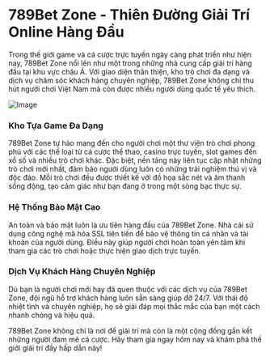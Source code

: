 # 789Bet Zone - Thiên Đường Giải Trí Online Hàng Đầu

Trong thế giới game và cá cược trực tuyến ngày càng phát triển như hiện nay, 789Bet Zone nổi lên như một trong những nhà cung cấp giải trí hàng đầu tại khu vực châu Á. Với giao diện thân thiện, kho trò chơi đa dạng và dịch vụ chăm sóc khách hàng chuyên nghiệp, 789Bet Zone không chỉ thu hút người chơi Việt Nam mà còn được nhiều người dùng quốc tế yêu thích.

![Image](https://github.com/user-attachments/assets/bd51ea9f-0666-407b-a7a7-98ead6de688c)

### Kho Tựa Game Đa Dạng

789Bet Zone tự hào mang đến cho người chơi một thư viện trò chơi phong phú với các thể loại từ cá cược thể thao, casino trực tuyến, slot games đến xổ số và nhiều trò chơi khác. Đặc biệt, nền tảng này liên tục cập nhật những trò chơi mới nhất, đảm bảo người dùng luôn có những trải nghiệm thú vị và độc đáo. Mỗi trò chơi đều được thiết kế với đồ họa sắc nét và âm thanh sống động, tạo cảm giác như bạn đang ở trong một sòng bạc thực sự.

### Hệ Thống Bảo Mật Cao

An toàn và bảo mật luôn là ưu tiên hàng đầu của 789Bet Zone. Nhà cái sử dụng công nghệ mã hóa SSL tiên tiến để bảo vệ thông tin cá nhân và tài khoản của người dùng. Điều này giúp người chơi hoàn toàn yên tâm khi tham gia các trò chơi hoặc thực hiện giao dịch trực tuyến.

### Dịch Vụ Khách Hàng Chuyên Nghiệp

Dù bạn là người chơi mới hay đã quen thuộc với các dịch vụ của 789Bet Zone, đội ngũ hỗ trợ khách hàng luôn sẵn sàng giúp đỡ 24/7. Với thái độ nhiệt tình và chuyên nghiệp, họ sẽ giải đáp mọi thắc mắc của bạn một cách nhanh chóng và hiệu quả.

789Bet Zone không chỉ là nơi để giải trí mà còn là một cộng đồng gắn kết những người đam mê cá cược. Hãy tham gia ngay hôm nay và khám phá thế giới giải trí đầy hấp dẫn này!